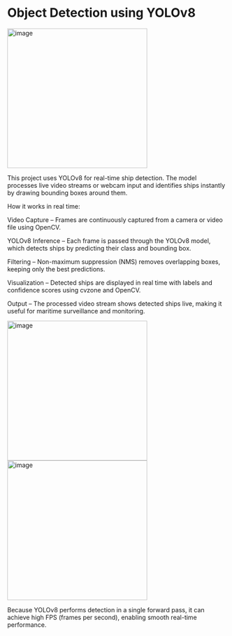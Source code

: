 # Object Detection using YOLOv8

<img width="320" height="320" alt="image" src="https://github.com/user-attachments/assets/8d1b98d9-710f-4a65-a556-7a76a509cc04" />


This project uses YOLOv8 for real-time ship detection. The model processes live video streams or webcam input and identifies ships instantly by drawing bounding boxes around them.

How it works in real time:

Video Capture – Frames are continuously captured from a camera or video file using OpenCV.

YOLOv8 Inference – Each frame is passed through the YOLOv8 model, which detects ships by predicting their class and bounding box.

Filtering – Non-maximum suppression (NMS) removes overlapping boxes, keeping only the best predictions.

Visualization – Detected ships are displayed in real time with labels and confidence scores using cvzone and OpenCV.

Output – The processed video stream shows detected ships live, making it useful for maritime surveillance and monitoring.

<img width="320" height="320" alt="image" src="https://github.com/user-attachments/assets/21a651bc-fa0a-4b44-a5bc-1453751f2e25" />
<img width="320" height="320" alt="image" src="https://github.com/user-attachments/assets/ccbfe112-5ac8-4077-8c2d-097e080ff32e" />




Because YOLOv8 performs detection in a single forward pass, it can achieve high FPS (frames per second), enabling smooth real-time performance.
